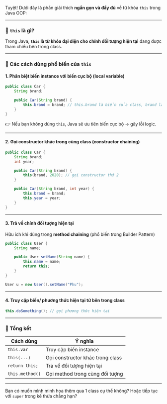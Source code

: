 Tuyệt! Dưới đây là phần giải thích **ngắn gọn và đầy đủ** về từ khóa `this` trong Java OOP:

---

### 🔹 `this` là gì?

Trong Java, **`this` là từ khóa đại diện cho chính đối tượng hiện tại** đang được tham chiếu bên trong class.

---

### 🔹 Các cách dùng phổ biến của `this`

#### 1. **Phân biệt biến instance với biến cục bộ (local variable)**

```java
public class Car {
    String brand;

    public Car(String brand) {
        this.brand = brand; // this.brand là biến của class, brand là tham số
    }
}
```

👉 Nếu bạn không dùng `this`, Java sẽ ưu tiên biến cục bộ → gây lỗi logic.

---

#### 2. **Gọi constructor khác trong cùng class (constructor chaining)**

```java
public class Car {
    String brand;
    int year;

    public Car(String brand) {
        this(brand, 2020); // gọi constructor thứ 2
    }

    public Car(String brand, int year) {
        this.brand = brand;
        this.year = year;
    }
}
```

---

#### 3. **Trả về chính đối tượng hiện tại**

Hữu ích khi dùng trong **method chaining** (phổ biến trong Builder Pattern)

```java
public class User {
    String name;

    public User setName(String name) {
        this.name = name;
        return this;
    }
}
```

```java
User u = new User().setName("Phu");
```

---

#### 4. **Truy cập biến/ phương thức hiện tại từ bên trong class**

```java
this.doSomething(); // gọi phương thức hiện tại
```

---

### 🔸 Tổng kết

| Cách dùng | Ý nghĩa |
|----------|---------|
| `this.var` | Truy cập biến instance |
| `this(...)` | Gọi constructor khác trong class |
| `return this;` | Trả về đối tượng hiện tại |
| `this.method()` | Gọi method trong cùng đối tượng |

---

Bạn có muốn mình minh họa thêm qua 1 class cụ thể không? Hoặc tiếp tục với `super` trong kế thừa chẳng hạn?